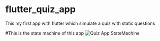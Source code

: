 # flutter_quiz_app
This my first app with flutter which simulate a quiz with static questions

#This is the state machine of this app
![Quiz App StateMachine](https://user-images.githubusercontent.com/18401282/128686435-1a79fc72-730f-4858-b945-8f2c89b89923.png)
